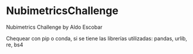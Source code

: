 # NubimetricsChallenge

Nubimetrics Challenge by Aldo Escobar

Chequear con pip o conda, si se tiene las librerías utilizadas: pandas, urlib, re, bs4
